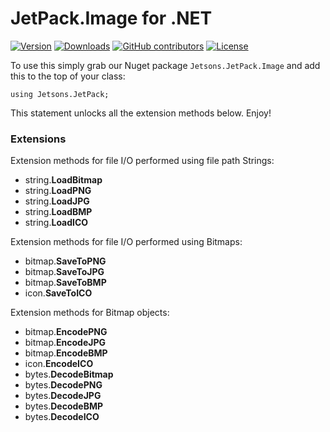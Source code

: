 # JetPack.Image for .NET

[![Version](https://img.shields.io/nuget/vpre/Jetsons.JetPack.Image.svg)](https://www.nuget.org/packages/Jetsons.JetPack.Image)
[![Downloads](https://img.shields.io/nuget/dt/Jetsons.JetPack.Image.svg)](https://www.nuget.org/packages/Jetsons.JetPack.Image)
[![GitHub contributors](https://img.shields.io/github/contributors/jetsons/JetPack.Image.Net.svg)](https://github.com/jetsons/JetPack.Image.Net/graphs/contributors)
[![License](https://img.shields.io/github/license/jetsons/JetPack.Image.Net.svg)](https://github.com/jetsons/JetPack.Image.Net/blob/master/LICENSE)

To use this simply grab our Nuget package `Jetsons.JetPack.Image` and add this to the top of your class:

    using Jetsons.JetPack;
	
This statement unlocks all the extension methods below. Enjoy!
	
### Extensions

Extension methods for file I/O performed using file path Strings:

- string.**LoadBitmap**
- string.**LoadPNG**
- string.**LoadJPG**
- string.**LoadBMP**
- string.**LoadICO**

Extension methods for file I/O performed using Bitmaps:

- bitmap.**SaveToPNG**
- bitmap.**SaveToJPG**
- bitmap.**SaveToBMP**
- icon.**SaveToICO**

Extension methods for Bitmap objects:

- bitmap.**EncodePNG**
- bitmap.**EncodeJPG**
- bitmap.**EncodeBMP**
- icon.**EncodeICO**
- bytes.**DecodeBitmap**
- bytes.**DecodePNG**
- bytes.**DecodeJPG**
- bytes.**DecodeBMP**
- bytes.**DecodeICO**